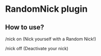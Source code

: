 # RandomNick plugin

## How to use?
/nick on (Nick yourself with a Random Nick!)

/nick off (Deactivate your nick)
